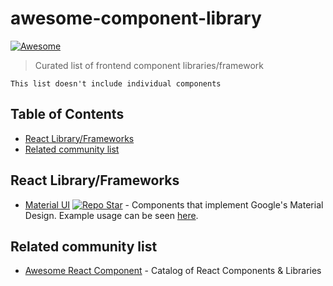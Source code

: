 # awesome-component-library

[![Awesome](https://awesome.re/badge.svg)](https://awesome.re)

> Curated list of frontend component libraries/framework

`This list doesn't include individual components`

## Table of Contents

<!-- toc -->

-   [React Library/Frameworks](#react-libraryframeworks)
-   [Related community list](#related-community-list)

<!-- tocstop -->

## React Library/Frameworks

-   [Material UI](https://material-ui.com/) [![Repo Star](https://img.shields.io/github/stars/anubhavsrivastava/leetcodeJS.svg?label=&style=social)](https://github.com/anubhavsrivastava/leetcodeJS) - Components that implement Google's Material Design. Example usage can be seen [here](https://material-ui.com/getting-started/example-projects/).

## Related community list

-   [Awesome React Component](https://github.com/brillout/awesome-react-components) - Catalog of React Components & Libraries
